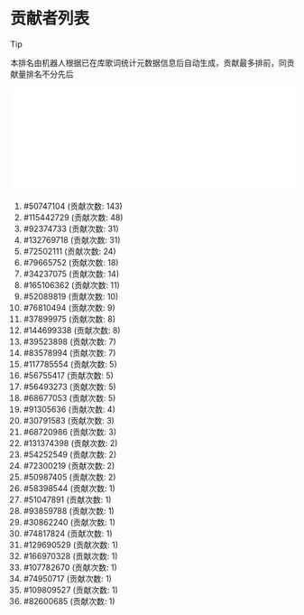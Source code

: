 # 贡献者列表

> [!TIP]
> 本排名由机器人根据已在库歌词统计元数据信息后自动生成，贡献最多排前，同贡献量排名不分先后

![贡献者头像画廊](./CONTRIBUTORS.svg)

1. #50747104 (贡献次数: 143)
2. #115442729 (贡献次数: 48)
3. #92374733 (贡献次数: 31)
4. #132769718 (贡献次数: 31)
5. #72502111 (贡献次数: 24)
6. #79665752 (贡献次数: 18)
7. #34237075 (贡献次数: 14)
8. #165106362 (贡献次数: 11)
9. #52089819 (贡献次数: 10)
10. #76810494 (贡献次数: 9)
11. #37899975 (贡献次数: 8)
12. #144699338 (贡献次数: 8)
13. #39523898 (贡献次数: 7)
14. #83578994 (贡献次数: 7)
15. #117785554 (贡献次数: 5)
16. #56755417 (贡献次数: 5)
17. #56493273 (贡献次数: 5)
18. #68677053 (贡献次数: 5)
19. #91305636 (贡献次数: 4)
20. #30791583 (贡献次数: 3)
21. #68720986 (贡献次数: 3)
22. #131374398 (贡献次数: 2)
23. #54252549 (贡献次数: 2)
24. #72300219 (贡献次数: 2)
25. #50987405 (贡献次数: 2)
26. #58398544 (贡献次数: 1)
27. #51047891 (贡献次数: 1)
28. #93859788 (贡献次数: 1)
29. #30862240 (贡献次数: 1)
30. #74817824 (贡献次数: 1)
31. #129690529 (贡献次数: 1)
32. #166970328 (贡献次数: 1)
33. #107782670 (贡献次数: 1)
34. #74950717 (贡献次数: 1)
35. #109809527 (贡献次数: 1)
36. #82600685 (贡献次数: 1)
